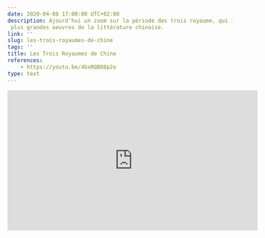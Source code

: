```yaml
---
date: 2020-04-08 17:00:00 UTC+02:00
description: Ajourd'hui un zoom sur la période des trois royaume, qui inspira la Romance des trois royaume, une des
 plus grandes oeuvres de la littérature chinoise. 
link: ''
slug: les-trois-royaumes-de-chine
tags: ''
title: Les Trois Royaumes de Chine
references:
    - https://youtu.be/4bxRQBO8p2o
type: text
---
```

<iframe width="560" height="315" src="https://www.youtube.com/embed/4bxRQBO8p2o" frameborder="0" allow="accelerometer; autoplay; encrypted-media; gyroscope; picture-in-picture" allowfullscreen></iframe>
